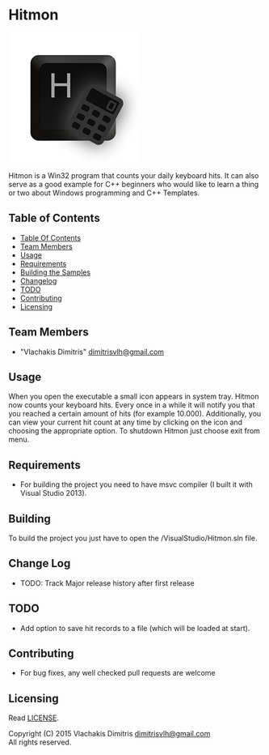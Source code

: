 # Hitmon

![Logo](doc/assets/logo.png)

Hitmon is a Win32 program that counts your daily keyboard hits. It can also serve as a good example for C++ beginners who would like to learn a thing or two about Windows programming and C++ Templates.

## <a name="toc"/> Table of Contents
 * [Table Of Contents](#toc)
 * [Team Members](#team)
 * [Usage](#usage)
 * [Requirements](#requirements)
 * [Building the Samples](#building)
 * [Changelog](#changelog)
 * [TODO](#todo)
 * [Contributing](#contributing)
 * [Licensing](#licensing)

## <a name="team"/> Team Members
 * "Vlachakis Dimitris" <dimitrisvlh@gmail.com>

## <a name="usage"/> Usage

When you open the executable a small icon appears in system tray. Hitmon now counts your keyboard hits. Every once in a while it will notify you that you reached a certain amount of hits (for example 10.000). Additionally, you can view your current hit count at any time by clicking on the icon and choosing the appropriate option. To shutdown Hitmon just choose exit from menu.

## <a name="requirements"/> Requirements
 * For building the project you need to have msvc compiler (I built it with Visual Studio 2013).

## <a name="building"/> Building

To build the project you just have to open the /VisualStudio/Hitmon.sln file.

## <a name="changelog"/> Change Log
 * TODO: Track Major release history after first release

## <a name="todo"/> TODO
 * Add option to save hit records to a file (which will be loaded at start).

## <a name="contributing"/> Contributing
 * For bug fixes, any well checked pull requests are welcome

## <a name="licensing"/> Licensing
Read [LICENSE](LICENSE).

Copyright (C) 2015 Vlachakis Dimitris <dimitrisvlh@gmail.com>  
All rights reserved.
